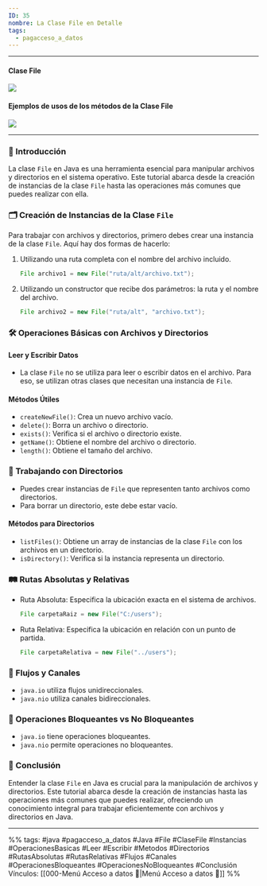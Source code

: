 ```yaml
---
ID: 35
nombre: La Clase File en Detalle
tags:
  - pagacceso_a_datos
---
```

___
#### Clase File
![](https://www.youtube.com/watch?v=2GjrBo2SRP8&list=PLG1qdjD__qH6ULjW5iN8E45m5nkaCNbUu&index=173&ab_channel=Aulaenlanube)

#### Ejemplos de usos de los métodos de la Clase File
![](https://www.youtube.com/watch?v=0tN_yrTwLPY&list=PLG1qdjD__qH6ULjW5iN8E45m5nkaCNbUu&index=174&ab_channel=Aulaenlanube)
___

### 📖 Introducción

La clase `File` en Java es una herramienta esencial para manipular archivos y directorios en el sistema operativo. Este tutorial abarca desde la creación de instancias de la clase `File` hasta las operaciones más comunes que puedes realizar con ella.

### 🗂 Creación de Instancias de la Clase `File`

Para trabajar con archivos y directorios, primero debes crear una instancia de la clase `File`. Aquí hay dos formas de hacerlo:

1. Utilizando una ruta completa con el nombre del archivo incluido.
   ```java
   File archivo1 = new File("ruta/alt/archivo.txt");
   ```
2. Utilizando un constructor que recibe dos parámetros: la ruta y el nombre del archivo.
   ```java
   File archivo2 = new File("ruta/alt", "archivo.txt");
   ```

### 🛠 Operaciones Básicas con Archivos y Directorios

#### Leer y Escribir Datos

- La clase `File` no se utiliza para leer o escribir datos en el archivo. Para eso, se utilizan otras clases que necesitan una instancia de `File`.
  
#### Métodos Útiles

- `createNewFile()`: Crea un nuevo archivo vacío.
- `delete()`: Borra un archivo o directorio.
- `exists()`: Verifica si el archivo o directorio existe.
- `getName()`: Obtiene el nombre del archivo o directorio.
- `length()`: Obtiene el tamaño del archivo.

### 📁 Trabajando con Directorios

- Puedes crear instancias de `File` que representen tanto archivos como directorios.
- Para borrar un directorio, este debe estar vacío.

#### Métodos para Directorios

- `listFiles()`: Obtiene un array de instancias de la clase `File` con los archivos en un directorio.
- `isDirectory()`: Verifica si la instancia representa un directorio.

### 🛤 Rutas Absolutas y Relativas

- Ruta Absoluta: Especifica la ubicación exacta en el sistema de archivos.
  ```java
  File carpetaRaiz = new File("C:/users");
  ```
- Ruta Relativa: Especifica la ubicación en relación con un punto de partida.
  ```java
  File carpetaRelativa = new File("../users");
  ```

### 🔄 Flujos y Canales

- `java.io` utiliza flujos unidireccionales.
- `java.nio` utiliza canales bidireccionales.

### 🚫 Operaciones Bloqueantes vs No Bloqueantes

- `java.io` tiene operaciones bloqueantes.
- `java.nio` permite operaciones no bloqueantes.

### 📑 Conclusión

Entender la clase `File` en Java es crucial para la manipulación de archivos y directorios. Este tutorial abarca desde la creación de instancias hasta las operaciones más comunes que puedes realizar, ofreciendo un conocimiento integral para trabajar eficientemente con archivos y directorios en Java.

___
%%
tags: #java  #pagacceso_a_datos  #Java #File #ClaseFile #Instancias #OperacionesBasicas #Leer #Escribir #Metodos #Directorios #RutasAbsolutas #RutasRelativas #Flujos #Canales #OperacionesBloqueantes #OperacionesNoBloqueantes #Conclusión
Vínculos:  [[000-Menú Acceso a datos 📃|Menú Acceso a datos 📃]]
%%
